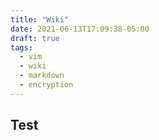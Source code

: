 ```yaml
---
title: "Wiki"
date: 2021-06-13T17:09:38-05:00
draft: true
tags:
  - vim
  - wiki
  - markdown
  - encryption
---
```


## Test
